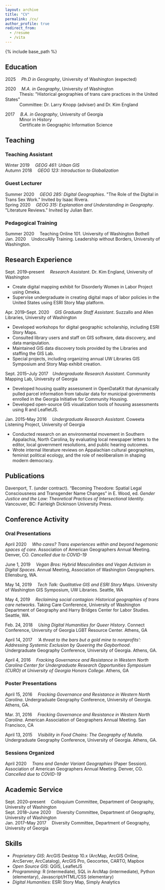 ```yaml
---
layout: archive
title: "CV"
permalink: /cv/
author_profile: true
redirect_from:
  - /resume
  - /vita
---
```


{% include base_path %}

## Education

2025 &emsp;*Ph.D in Geography*, University of Washington (expected)

2020 &emsp;*M.A. in Geography*, University of Washington  
&emsp;&emsp;&emsp; Thesis: "Historical geographies of trans care practices in the United States"  
&emsp;&emsp;&emsp; Committee: Dr. Larry Knopp (adviser) and Dr. Kim England

2017 &emsp;*B.A. in Geography*, University of Georgia  
&emsp;&emsp;&emsp; Minor in History  
&emsp;&emsp;&emsp; Certificate in Geographic Information Science

## Teaching

### Teaching Assistant
Winter 2019&emsp; *GEOG 461: Urban GIS*  
Autumn 2018&emsp; *GEOG 123: Introduction to Globalization*

### Guest Lecturer
Summer 2020&emsp; *GEOG 285: Digital Geographies*. "The Role of the Digital in Trans Sex Work." Invited by Isaac Rivera.  
Spring 2020&emsp; *GEOG 315: Explanation and Understanding in Geography*. "Literature Reviews." Invited by Julian Barr.

### Pedagogical Training
Summer 2020&emsp; Teaching Online 101. University of Washington Bothell  
Jan. 2020&emsp; UndocuAlly Training. Leadership without Borders, University of Washington.

## Research Experience
Sept. 2019–⁠present&emsp; *Research Assistant*. Dr. Kim England, University of Washington
* Create digital mapping exhibit for Disorderly Women in Labor Project using Omeka. <!-- link to this in portfolio someday -->
* Supervise undergraduate in creating digital maps of labor policies in the United States using ESRI Story Map platform.

Apr. 2019–Sept. 2020&emsp; *GIS Graduate Staff Assistant*. Suzzallo and Allen Libraries, University of Washington
* Developed workshops for digital geographic scholarship, including ESRI Story Maps.
* Consulted library users and staff on GIS software, data discovery, and data manipulation.
* Maintained GIS data discovery tools provided by the Libraries and staffing the GIS Lab.
* Special projects, including organizing annual UW Libraries GIS Symposium and Story Map exhibit creation.

Sept. 2015–July 2017&emsp;*Undergraduate Research Assistant*. Community Mapping Lab, University of Georgia  
* Developed housing quality assessment in OpenDataKit that dynamically pulled parcel information from tabular data for municipal governments enrolled in the Georgia Initiative for Community Housing.
* Developed open-source GIS visualization tools of housing assessments using R and LeafletJS.

Jan. 2015–May 2016&emsp; _Undergraduate Research Assistant_. Coweeta Listening Project, University of Georgia
* Conducted research on an environmental movement in Southern Appalachia, North Carolina, by evaluating local newspaper letters to the editor, local government resolutions, and public hearing outcomes.
* Wrote internal literature reviews on Appalachian cultural geographies, feminist political ecology, and the role of neoliberalism in shaping modern democracy.

## Publications

Davenport, T. (under contract). “Becoming Theodore: Spatial Legal Consciousness and Transgender Name Changes” in E. Wood,
ed. *Gender Justice and the Law: Theoretical Practices of Intersectional Identity.* Vancouver, BC: Fairleigh Dickinson University Press.

## Conference Activity

### Oral Presentations
April 2020&emsp; *Who cares? Trans experiences within and beyond hegemonic spaces of care*. Association of American Geographers Annual Meeting. Denver, CO. *Cancelled due to COVID-19*

June 1, 2019&emsp; *Vegan Bros: Hybrid Masculinities and Vegan Activism in Digital Spaces*. Annual Meeting, Association of Washington Geographers. Ellensburg, WA.

May 14, 2019&emsp; *Tech Talk: Qualitative GIS and ESRI Story Maps*. University of Washington GIS Symposium, UW Libraries. Seattle, WA

May 4, 2019&emsp; *Reclaiming social contagion: Historical geographies of trans care networks*. Taking Care Conference, University of Washington Department of Geography and Harry Bridges Center for Labor Studies. Seattle, WA.

Feb. 24, 2018&emsp; *Using Digital Humanities for Queer History*. Connect Conference, University of Georgia LGBT Resource Center. Athens, GA

April 14, 2017&emsp; *‘A threat to the bars but a gold mine to nonprofits’: Addressing Systemic Exclusion by Queering the Gayborhood*. Undergraduate Geography Conference, University of Georgia. Athens, GA.

April 4, 2016&emsp; *Fracking Governance and Resistance in Western North Carolina Center for Undergraduate Research Opportunities Symposium (CURO) at University of Georgia Honors College*. Athens, GA

### Poster Presentations
April 15, 2016&emsp; *Fracking Governance and Resistance in Western North Carolina*. Undergraduate Geography Conference, University of Georgia. Athens, GA.

Mar. 31, 2016&emsp; *Fracking Governance and Resistance in Western North Carolina*. American Association of Geographers Annual Meeting. San Francisco, CA  

April 13, 2015&emsp; *Visibility in Food Chains: The Geography of Nutella.* Undergraduate Geography Conference, University of Georgia. Athens, GA.

### Sessions Organized
April 2020&emsp; *Trans and Gender Variant Geographies* (Paper Session). Association of American Geographers Annual Meeting. Denver, CO. *Cancelled due to COVID-19*

## Academic Service
Sept. 2020–present&emsp; Colloquium Committee, Department of Geography, University of Washington  
Sept. 2018–June 2020&emsp; Diversity Committee, Department of Geography, University of Washington  
Jan. 2017–May 2017&emsp; Diversity Committee, Department of Geography, University of Georgia

## Skills
* *Proprietary GIS*: ArcGIS Desktop 10.x (ArcMap, ArcGIS Online, ArcServer, ArcCatalog), ArcGIS Pro, Geocortex, CARTO, Mapbox
* *Open Source GIS*: QGIS, LeafletJS
* *Programming*: R (intermediate), SQL in ArcMap (intermediate), Python (elementary), Javascript/HTML/CSS (elementary)
* *Digital Humanities*: ESRI Story Map, Simply Analytics
